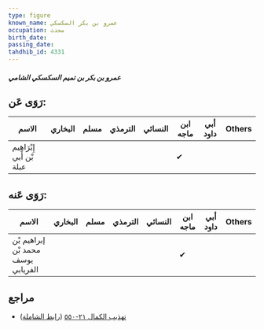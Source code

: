```yaml
---
type: figure
known_name: عمرو بن بكر السكسكي
occupation: محدث
birth_date:
passing_date:
tahdhib_id: 4331
---
```

##### عمرو بن بكر بن تميم السكسكي الشامي

## رَوَى عَن:
| الاسم                     | البخاري | مسلم | الترمذي | النسائي | ابن ماجه | أبي داود | Others |
| ------------------------- | ------- | ---- | ------- | ------- | -------- | -------- | ------ |
| إِبْرَاهِيم بْن أَبي عبلة |         |      |         |         | ✔        |          |        |
## رَوَى عَنه:
| الاسم                              | البخاري | مسلم | الترمذي | النسائي | ابن ماجه | أبي داود | Others |
| ---------------------------------- | ------- | ---- | ------- | ------- | -------- | -------- | ------ |
| إبراهيم بْن محمد بْن يوسف الفريابي |         |      |         |         | ✔        |          |        |
## مراجع
- [تهذيب الكمال ٢١-٥٥٠](obsidian://open?vault=Tahdhib-al-Kamal&file=Figures/٤٣٣١-عمرو%20بن%20بكر%20بن%20تميم%20السكسكي%20الشامي) ([رابط الشاملة](https://shamela.ws/book/3722/11197))